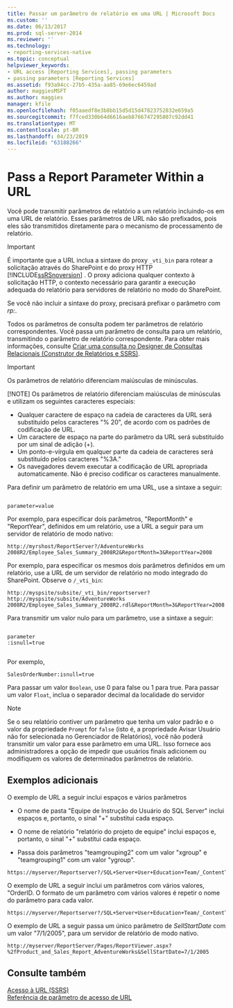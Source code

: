 ```yaml
---
title: Passar um parâmetro de relatório em uma URL | Microsoft Docs
ms.custom: ''
ms.date: 06/13/2017
ms.prod: sql-server-2014
ms.reviewer: ''
ms.technology:
- reporting-services-native
ms.topic: conceptual
helpviewer_keywords:
- URL access [Reporting Services], passing parameters
- passing parameters [Reporting Services]
ms.assetid: f93a94cc-27b5-435a-aa85-69e6ec6459ad
author: maggiesMSFT
ms.author: maggies
manager: kfile
ms.openlocfilehash: f05aaedf8e3b8bb15d5d15d47823752832e659a5
ms.sourcegitcommit: f7fced330b64d6616aeb8766747295807c92dd41
ms.translationtype: MT
ms.contentlocale: pt-BR
ms.lasthandoff: 04/23/2019
ms.locfileid: "63188266"
---
```

# <a name="pass-a-report-parameter-within-a-url"></a>Pass a Report Parameter Within a URL
  Você pode transmitir parâmetros de relatório a um relatório incluindo-os em uma URL de relatório. Esses parâmetros de URL não são prefixados, pois eles são transmitidos diretamente para o mecanismo de processamento de relatório.  
  
> [!IMPORTANT]  
>  É importante que a URL inclua a sintaxe do proxy `_vti_bin` para rotear a solicitação através do SharePoint e do proxy HTTP [!INCLUDE[ssRSnoversion](../includes/ssrsnoversion-md.md)] . O proxy adiciona qualquer contexto à solicitação HTTP, o contexto necessário para garantir a execução adequada do relatório para servidores de relatório no modo do SharePoint.  
>   
>  Se você não incluir a sintaxe do proxy, precisará prefixar o parâmetro com *rp:*.  
  
 Todos os parâmetros de consulta podem ter parâmetros de relatório correspondentes. Você passa um parâmetro de consulta para um relatório, transmitindo o parâmetro de relatório correspondente. Para obter mais informações, consulte [Criar uma consulta no Designer de Consultas Relacionais &#40;Construtor de Relatórios e SSRS&#41;](report-data/build-a-query-in-the-relational-query-designer-report-builder-and-ssrs.md).  
  
> [!IMPORTANT]
>  Os parâmetros de relatório diferenciam maiúsculas de minúsculas.  
> 
> [!NOTE]
>  Os parâmetros de relatório diferenciam maiúsculas de minúsculas e utilizam os seguintes caracteres especiais:  
> 
>  -   Qualquer caractere de espaço na cadeia de caracteres da URL será substituído pelos caracteres "% 20", de acordo com os padrões de codificação de URL.  
> -   Um caractere de espaço na parte do parâmetro da URL será substituído por um sinal de adição (+).  
> -   Um ponto-e-vírgula em qualquer parte da cadeia de caracteres será substituído pelos caracteres "%3A."  
> -   Os navegadores devem executar a codificação de URL apropriada automaticamente. Não é preciso codificar os caracteres manualmente.  
  
 Para definir um parâmetro de relatório em uma URL, use a sintaxe a seguir:  
  
```  
  
parameter=value  
```  
  
 Por exemplo, para especificar dois parâmetros, "ReportMonth" e "ReportYear", definidos em um relatório, use a URL a seguir para um servidor de relatório de modo nativo:  
  
```  
http://myrshost/ReportServer?/AdventureWorks 2008R2/Employee_Sales_Summary_2008R2&ReportMonth=3&ReportYear=2008  
```  
  
 Por exemplo, para especificar os mesmos dois parâmetros definidos em um relatório, use a URL de um servidor de relatório no modo integrado do SharePoint. Observe o `/_vti_bin`:  
  
```  
http://myspsite/subsite/_vti_bin/reportserver?http://myspsite/subsite/AdventureWorks 2008R2/Employee_Sales_Summary_2008R2.rdl&ReportMonth=3&ReportYear=2008  
```  
  
 Para transmitir um valor nulo para um parâmetro, use a sintaxe a seguir:  
  
```  
  
parameter  
:isnull=true  
  
```  
  
 Por exemplo,  
  
```  
SalesOrderNumber:isnull=true  
```  
  
 Para passar um valor `Boolean`, use 0 para false ou 1 para true. Para passar um valor `Float`, inclua o separador decimal da localidade do servidor  
  
> [!NOTE]  
>  Se o seu relatório contiver um parâmetro que tenha um valor padrão e o valor da propriedade `Prompt` for `false` (isto é, a propriedade Avisar Usuário não for selecionada no Gerenciador de Relatórios), você não poderá transmitir um valor para esse parâmetro em uma URL. Isso fornece aos administradores a opção de impedir que usuários finais adicionem ou modifiquem os valores de determinados parâmetros de relatório.  
  
##  <a name="bkmk_examples"></a> Exemplos adicionais  
 O exemplo de URL a seguir inclui espaços e vários parâmetros  
  
-   O nome de pasta "Equipe de Instrução do Usuário do SQL Server" inclui espaços e, portanto, o sinal "+" substitui cada espaço.  
  
-   O nome de relatório "relatório do projeto de equipe" inclui espaços e, portanto, o sinal "+" substitui cada espaço.  
  
-   Passa dois parâmetros "teamgrouping2" com um valor "xgroup" e "teamgrouping1" com um valor "ygroup".  
  
```  
https://myserver/Reportserver?/SQL+Server+User+Education+Team/_ContentTeams/folder123/team+project+report&teamgrouping2=xgroup&teamgrouping1=ygroup  
```  
  
 O exemplo de URL a seguir inclui um parâmetros com vários valores, "OrderID. O formato de um parâmetro com vários valores é repetir o nome do parâmetro para cada valor.  
  
```  
https://myserver/Reportserver?/SQL+Server+User+Education+Team/_ContentTeams/folder123/team+project+report&teamgrouping2=xgroup&teamgrouping1=ygroup&OrderID=747&OrderID=787&OrderID=12  
```  
  
 O exemplo de URL a seguir passa um único parâmetro de *SellStartDate* com um valor "7/1/2005", para um servidor de relatório de modo nativo.  
  
```  
http://myserver/ReportServer/Pages/ReportViewer.aspx?%2fProduct_and_Sales_Report_AdventureWorks&SellStartDate=7/1/2005  
```  
  
## <a name="see-also"></a>Consulte também  
 [Acesso à URL &#40;SSRS&#41;](url-access-ssrs.md)   
 [Referência de parâmetro de acesso de URL](url-access-parameter-reference.md)  
  
  
